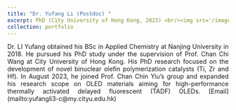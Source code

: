 ```yaml
---
title: "Dr. Yufang Li (Postdoc) "
excerpt: PhD (City University of Hong Kong, 2023) <br/><img src='/images/yufang_li.JPG' width="200" height="180">
collection: portfolio
---
```

<div style="text-align: justify">
Dr. LI Yufang obtained his BSc in Applied Chemistry at Nanjing University in 2018. He pursued his PhD study under the supervision of Prof. Chan Chi Wang at City University of Hong Kong. His PhD research focused on the development of novel binuclear olefin polymerization catalysts (Ti, Zr and Hf). In August 2023, he joined Prof. Chan Chin Yiu’s group and expanded his research scope on OLED materials aiming for high-performance thermally activated delayed fluorescent (TADF) OLEDs.
[Email](mailto:yufangli3-c@my.cityu.edu.hk)
</div>
